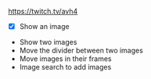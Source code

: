 https://twitch.tv/avh4


 - [x] Show an image
 - Show two images
 - Move the divider between two images
 - Move images in their frames
 - Image search to add images
